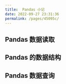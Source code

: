 ```yaml
---
title:  Pandas 小记
date: 2022-09-27 23:31:36
permalink: /pages/45095c/
---
```


## Pandas 数据读取

## Pandas 的数据结构

## Pandas 数据查询

